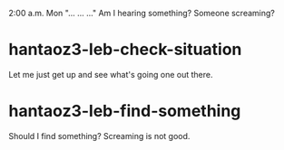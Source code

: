 2:00 a.m. Mon
"... ... ..."
Am I hearing something? Someone screaming?

# hantaoz3-leb-check-situation
Let me just get up and see what's going one out there.

# hantaoz3-leb-find-something
Should I find something? Screaming is not good.
